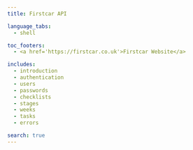 ```yaml
---
title: Firstcar API

language_tabs:
  - shell

toc_footers:
  - <a href='https://firstcar.co.uk'>Firstcar Website</a>

includes:
  - introduction
  - authentication
  - users
  - passwords
  - checklists
  - stages
  - weeks
  - tasks
  - errors

search: true
---
```

